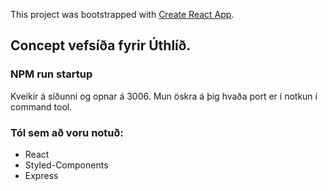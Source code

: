 This project was bootstrapped with [Create React App](https://github.com/facebook/create-react-app).

## Concept vefsíða fyrir Úthlíð.

### NPM run startup

Kveikir á síðunni og opnar á 3006. 
Mun öskra á þig hvaða port er í notkun í command tool.

### Tól sem að voru notuð:
* React
* Styled-Components
* Express
